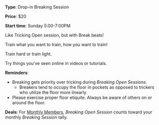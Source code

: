 **Type**: Drop-in Breaking Session

**Price**: $20

**Start time**: Sunday 5:00-7:00PM

Like Tricking Open session, but with Break beats!

Train what you want to train, how you want to train!  

Train hard or train light.

Try things you've seen online in videos or tutorials.

**Reminders**: 
- Breaking gets priority over tricking during *Breaking Open Sessions*.
    - Breakers tend to occupy the floor in pockets as opposed to trickers who utilize the floor more linearly.
- Please exercise proper floor etiquite.  Always be aware of others on or around the floor.

**Deals**: For [Monthly Members](https://wwww.seattletricking.com/memberships), *Breaking Open Session* counts toward your monthly *Breaking Session* tally. 